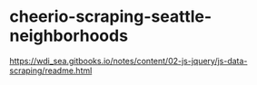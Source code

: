 # cheerio-scraping-seattle-neighborhoods

https://wdi_sea.gitbooks.io/notes/content/02-js-jquery/js-data-scraping/readme.html
